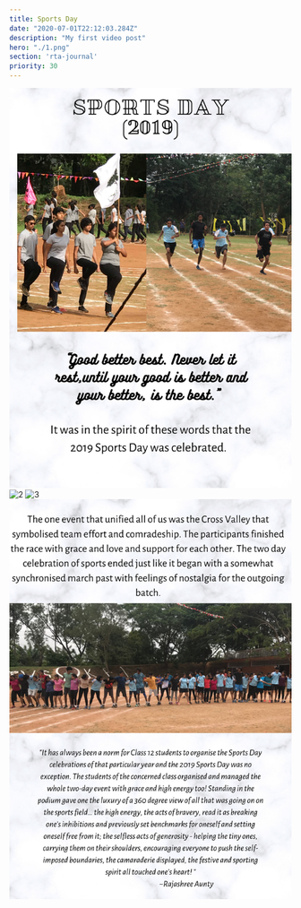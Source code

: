 ```yaml
---
title: Sports Day
date: "2020-07-01T22:12:03.284Z"
description: "My first video post"
hero: "./1.png"
section: 'rta-journal'
priority: 30
---
```


![1](./1.png)
![2](./2.png)
![3](./3.png)
![4](./4.png)